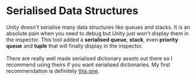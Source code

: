 # Serialised Data Structures
Unity doesn't serialise many data structures like queues and stacks. It is an absolute pain when you need to debug but Unity just won't display them in the inspector. This tool added a **serialised queue**, **stack**, even **priority queue** and **tuple** that will finally display in the inspector. <br><br>
There are really well made serialised dictionary assets out there so I recommend using theirs if you want serialised dictionaries. My first recommendation is definitely [this one](https://assetstore.unity.com/packages/tools/utilities/serialized-dictionary-243052).
